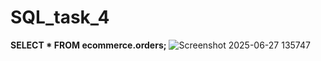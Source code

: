 # SQL_task_4
**SELECT 
    *
FROM
    ecommerce.orders;**
![Screenshot 2025-06-27 135747](https://github.com/user-attachments/assets/ac0362e0-b42c-4606-80a4-78f675353941)
